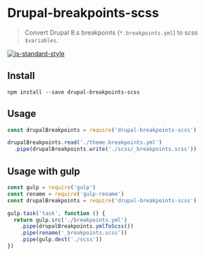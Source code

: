 # Drupal-breakpoints-scss

> Convert Drupal 8:s breakpoints (`*.breakpoints.yml`) to scss `$variables`.

[![js-standard-style](https://cdn.rawgit.com/feross/standard/master/badge.svg)](https://github.com/feross/standard)

## Install
```
npm install --save drupal-breakpoints-scss
```

## Usage
```javascript
const drupalBreakpoints = require('drupal-breakpoints-scss')

drupalBreakpoints.read('./theme.breakpoints.yml')
  .pipe(drupalBreakpoints.write('./scss/_breakpoints.scss'))
```

## Usage with gulp
```javascript
const gulp = require('gulp')
const rename = require('gulp-rename')
const drupalBreakpoints = require('drupal-breakpoints-scss')

gulp.task('task', function () {
  return gulp.src('./breakpoints.yml')
    .pipe(drupalBreakpoints.ymlToScss())
    .pipe(rename('_breakpoints.scss'))
    .pipe(gulp.dest('./scss'))
})
```
